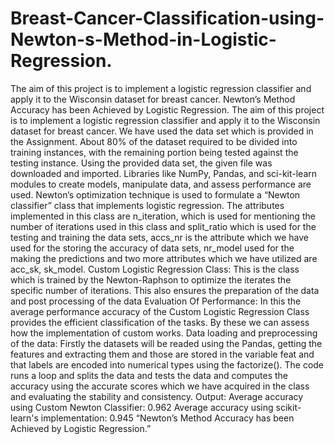 # Breast-Cancer-Classification-using-Newton-s-Method-in-Logistic-Regression.
The aim of this project is to implement a logistic regression classifier and apply it to the Wisconsin dataset for breast cancer. Newton’s Method Accuracy has been Achieved by Logistic Regression.
The aim of this project is to implement a logistic regression classifier and apply it to the Wisconsin dataset for breast cancer. We have used the data set which is provided in the Assignment. About 80% of the dataset required to be divided into training instances, with the remaining portion being tested against the testing instance. Using the provided data set, the given file was downloaded and imported. Libraries like NumPy, Pandas, and sci-kit-learn modules to create models, manipulate data, and assess performance are used. Newton’s optimization technique is used to formulate a “Newton classifier” class that implements logistic regression.  The attributes implemented in this class are n_iteration, which is used for mentioning the number of iterations used in this class and split_ratio which is used for the testing and training the data sets, accs_nr is the attribute which we have used for the storing the accuracy of data sets, nr_model used for the making the predictions and two more attributes which we have utilized are acc_sk, sk_model.
Custom Logistic Regression Class:
 This is the class which is trained by the Newton-Raphson to optimize the iterates the specific number of iterations. This also ensures the preparation of the data and post processing of the data
Evaluation Of Performance:
In this the average performance accuracy of the Custom Logistic Regression Class provides the efficient classification of the tasks. By these we can assess how the implementation of custom works.
Data loading and preprocessing of the data:
Firstly the datasets will be readed using the Pandas, getting the features and extracting them and those are stored in the variable feat and that labels are encoded into numerical types using the factorize(). The code runs a loop and splits the data and tests the data and computes the accuracy using the accurate scores which we have acquired in the class and evaluating the stability and consistency.
Output:
Average accuracy using Custom Newton Classifier: 0.962
Average accuracy using scikit-learn's implementation: 0.945
“Newton’s Method Accuracy has been Achieved by Logistic Regression.” 
